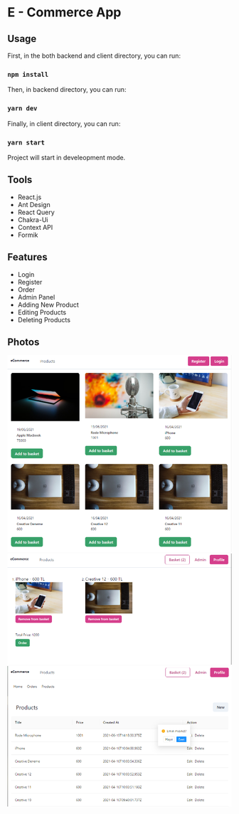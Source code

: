 # E - Commerce App




## Usage

First, in the both backend and client directory, you can run:

### `npm install`

Then, in backend directory, you can run:

### `yarn dev`

Finally, in client directory, you can run:

### `yarn start`

Project will start in develeopment mode. 

## Tools

* React.js
* Ant Design
* React Query
* Chakra-Ui
* Context API
* Formik

## Features

* Login
* Register
* Order
* Admin Panel
* Adding New Product
* Editing Products
* Deleting Products

## Photos

<img style="width: 600px;" alt="screen-shots" src="https://github.com/erenduman2/e-commerce-app-react/blob/main/photos/1.1.png?raw=true"></img>
<img style="width: 600px;" alt="screen-shots" src="https://github.com/erenduman2/e-commerce-app-react/blob/main/photos/2.png?raw=true"></img>
<img style="width: 600px;" alt="screen-shots" src="https://github.com/erenduman2/e-commerce-app-react/blob/main/photos/3.png?raw=true"></img>
